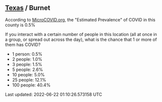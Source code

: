 
## [Texas](/united-states/texas) / Burnet

According to [MicroCOVID.org](http://microcovid.org),
the "Estimated Prevalence" of COVID in this county is 0.5%

If you interact with a certain number of people in this location
(all at once in a group, or spread out across the day), what is the chance that
1 or more of them has COVID?

- 1 person: 0.5%
- 2 people: 1.0%
- 3 people: 1.5%
- 5 people: 2.6%
- 10 people: 5.0%
- 25 people: 12.1%
- 100 people: 40.4%

Last updated: 2022-06-22 01:10:26.573158 UTC
